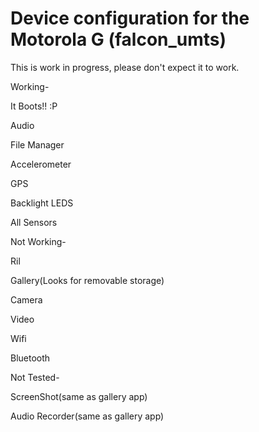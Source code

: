 Device configuration for the Motorola G (falcon_umts)
===============================
This is work in progress, please don't expect it to work.

Working-

It Boots!! :P

Audio

File Manager

Accelerometer

GPS

Backlight LEDS

All Sensors


Not Working-

Ril

Gallery(Looks for removable storage)

Camera

Video

Wifi

Bluetooth


Not Tested-

ScreenShot(same as gallery app)

Audio Recorder(same as gallery app)
